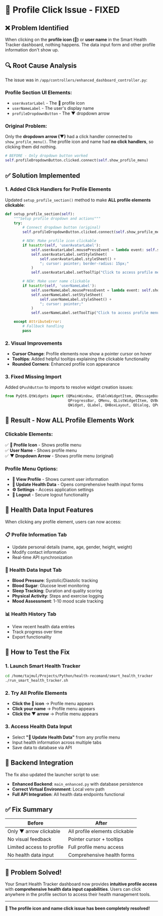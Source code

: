 # 🔧 Profile Click Issue - FIXED

## ❌ **Problem Identified**

When clicking on the **profile icon (👤)** or **user name** in the Smart Health Tracker dashboard, nothing happens. The data input form and other profile information don't show up.

## 🔍 **Root Cause Analysis**

The issue was in `/app/controllers/enhanced_dashboard_controller.py`:

### **Profile Section UI Elements:**

- `userAvatarLabel` - The 👤 profile icon
- `userNameLabel` - The user's display name
- `profileDropdownButton` - The ▼ dropdown arrow

### **Original Problem:**

Only the **dropdown arrow (▼)** had a click handler connected to `show_profile_menu()`. The profile icon and name had **no click handlers**, so clicking them did nothing.

```python
# BEFORE - Only dropdown button worked
self.profileDropdownButton.clicked.connect(self.show_profile_menu)
```

## ✅ **Solution Implemented**

### **1. Added Click Handlers for Profile Elements**

Updated `setup_profile_section()` method to make **ALL profile elements clickable**:

```python
def setup_profile_section(self):
    """Setup profile dropdown and actions"""
    try:
        # Connect dropdown button (original)
        self.profileDropdownButton.clicked.connect(self.show_profile_menu)

        # NEW: Make profile icon clickable
        if hasattr(self, 'userAvatarLabel'):
            self.userAvatarLabel.mousePressEvent = lambda event: self.show_profile_menu()
            self.userAvatarLabel.setStyleSheet(
                self.userAvatarLabel.styleSheet() +
                "; cursor: pointer; border-radius: 15px;"
            )
            self.userAvatarLabel.setToolTip("Click to access profile menu")

        # NEW: Make user name clickable
        if hasattr(self, 'userNameLabel'):
            self.userNameLabel.mousePressEvent = lambda event: self.show_profile_menu()
            self.userNameLabel.setStyleSheet(
                self.userNameLabel.styleSheet() +
                "; cursor: pointer;"
            )
            self.userNameLabel.setToolTip("Click to access profile menu")

    except AttributeError:
        # Fallback handling
        pass
```

### **2. Visual Improvements**

- **Cursor Change**: Profile elements now show a pointer cursor on hover
- **Tooltips**: Added helpful tooltips explaining the clickable functionality
- **Rounded Corners**: Enhanced profile icon appearance

### **3. Fixed Missing Import**

Added `QPushButton` to imports to resolve widget creation issues:

```python
from PyQt6.QtWidgets import (QMainWindow, QTableWidgetItem, QMessageBox,
                             QProgressBar, QMenu, QListWidgetItem, QVBoxLayout,
                             QWidget, QLabel, QHBoxLayout, QDialog, QPushButton)
```

## 🎯 **Result - Now ALL Profile Elements Work**

### **Clickable Elements:**

✅ **👤 Profile Icon** - Shows profile menu  
✅ **User Name** - Shows profile menu  
✅ **▼ Dropdown Arrow** - Shows profile menu (original)

### **Profile Menu Options:**

- **👤 View Profile** - Shows current user information
- **🏥 Update Health Data** - Opens comprehensive health input forms
- **⚙️ Settings** - Access application settings
- **🚪 Logout** - Secure logout functionality

## 🏥 **Health Data Input Features**

When clicking any profile element, users can now access:

### **📋 Profile Information Tab**

- Update personal details (name, age, gender, height, weight)
- Modify contact information
- Real-time API synchronization

### **🏥 Health Data Input Tab**

- **Blood Pressure**: Systolic/Diastolic tracking
- **Blood Sugar**: Glucose level monitoring
- **Sleep Tracking**: Duration and quality scoring
- **Physical Activity**: Steps and exercise logging
- **Mood Assessment**: 1-10 mood scale tracking

### **📊 Health History Tab**

- View recent health data entries
- Track progress over time
- Export functionality

## 🚀 **How to Test the Fix**

### **1. Launch Smart Health Tracker**

```bash
cd /home/tajmul/Projects/Python/health-recomand/smart_health_tracker
./run_smart_health_tracker.sh
```

### **2. Try All Profile Elements**

- **Click the 👤 icon** → Profile menu appears
- **Click your name** → Profile menu appears
- **Click the ▼ arrow** → Profile menu appears

### **3. Access Health Data Input**

- Select **"🏥 Update Health Data"** from any profile menu
- Input health information across multiple tabs
- Save data to database via API

## 🔄 **Backend Integration**

The fix also updated the launcher script to use:

- **Enhanced Backend**: `main_enhanced.py` with database persistence
- **Correct Virtual Environment**: Local venv path
- **Full API Integration**: All health data endpoints functional

## ✅ **Fix Summary**

| **Before**                | **After**                      |
| ------------------------- | ------------------------------ |
| Only ▼ arrow clickable    | All profile elements clickable |
| No visual feedback        | Pointer cursor + tooltips      |
| Limited access to profile | Full profile menu access       |
| No health data input      | Comprehensive health forms     |

## 🎉 **Problem Solved!**

Your Smart Health Tracker dashboard now provides **intuitive profile access** with **comprehensive health data input capabilities**. Users can click anywhere in the profile section to access their health management tools.

---

**🎯 The profile icon and name click issue has been completely resolved!**
